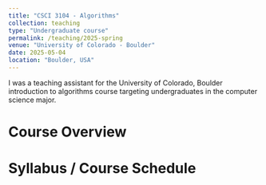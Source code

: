 ```yaml
---
title: "CSCI 3104 - Algorithms"
collection: teaching
type: "Undergraduate course"
permalink: /teaching/2025-spring
venue: "University of Colorado - Boulder"
date: 2025-05-04
location: "Boulder, USA"
---
```


I was a teaching assistant for the University of Colorado, Boulder introduction to algorithms course targeting undergraduates in the computer science major.

Course Overview
======

Syllabus / Course Schedule
======
